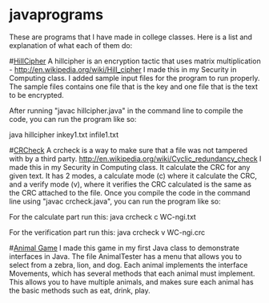 # javaprograms
These are programs that I have made in college classes.
Here is a list and explanation of what each of them do:

#[HillCipher](https://github.com/dreamwork801/javaprograms/tree/master/hillcipher)
A hillcipher is an encryption tactic that uses matrix multiplication - http://en.wikipedia.org/wiki/Hill_cipher
I made this in my Security in Computing class. I added sample input files for the program to run properly. The sample files contains one file that is the key and one file that is the text to be encrypted.

After running "javac hillcipher.java" in the command line to compile the code, you can run the program like so:

java hillcipher inkey1.txt infile1.txt

#[CRCheck](https://github.com/dreamwork801/javaprograms/tree/master/CRCheck)
A crcheck is a way to make sure that a file was not tampered with by a third party. http://en.wikipedia.org/wiki/Cyclic_redundancy_check
I made this in my Security in Computing class. It calculate the CRC for any given text. It has 2 modes, a calculate mode (c) where it calculate the CRC, and a verify mode (v), where it verifies the CRC calculated is the same as the CRC attached to the file. Once you compile the code in the command line using "javac crcheck.java", you can run the program like so:

For the calculate part run this:
java crcheck c WC-ngi.txt

For the verification part run this:
java crcheck v WC-ngi.crc

#[Animal Game](https://github.com/dreamwork801/javaprograms/tree/master/AnimalGame)
I made this game in my first Java class to demonstrate interfaces in Java. The file AnimalTester has a menu that allows you to select from a zebra, lion, and dog. Each animal implements the interface Movements, which has several methods that each animal must implement. This allows you to have multiple animals, and makes sure each animal has the basic methods such as eat, drink, play.
